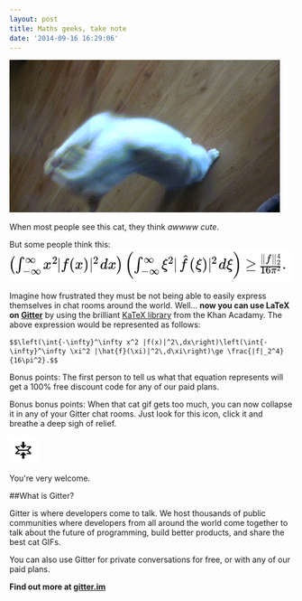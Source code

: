 ```yaml
---
layout: post
title: Maths geeks, take note
date: '2014-09-16 16:29:06'
---
```


![](/images/2014/Sep/248-gif-pagespeed-ce-VyRdmKSPzi.gif)

When most people see this cat, they think *awwww cute*.

But some people think this:
![](/images/2014/Sep/uncertainty-fourier.png)

Imagine how frustrated they must be not being able to easily express themselves in chat rooms around the world. Well... **now you can use LaTeX on [Gitter](https://gitter.im)** by using the brilliant [KaTeX library](https://news.ycombinator.com/item?id=8320439) from the Khan Acadamy. The above expression would be represented as follows:

```
$$\left(\int{-\infty}^\infty x^2 |f(x)|^2\,dx\right)\left(\int{-\infty}^\infty \xi^2 |\hat{f}(\xi)|^2\,d\xi\right)\ge \frac{|f|_2^4}{16\pi^2}.$$
```

Bonus points: The first person to tell us what that equation represents will get a 100% free discount code for any of our paid plans.

Bonus bonus points: When that cat gif gets too much, you can now collapse it in any of your Gitter chat rooms. Just look for this icon, click it and breathe a deep sigh of relief.

![fold](/images/2014/Sep/fold.png)

You're very welcome.

##What is Gitter?

Gitter is where developers come to talk. We host thousands of public communities where developers from all around the world come together to talk about the future of programming, build better products, and share the best cat GIFs.

You can also use Gitter for private conversations for free, or with any of our paid plans.

**Find out more at [gitter.im](https://gitter.im)**


